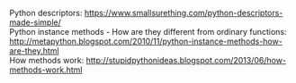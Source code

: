 Python descriptors: https://www.smallsurething.com/python-descriptors-made-simple/  
Python instance methods - How are they different from ordinary functions: http://metapython.blogspot.com/2010/11/python-instance-methods-how-are-they.html  
How methods work: http://stupidpythonideas.blogspot.com/2013/06/how-methods-work.html  
